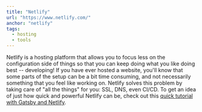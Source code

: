 ```yaml
---
title: "Netlify"
url: "https://www.netlify.com/"
anchor: "netlify"
tags:
  - hosting
  - tools
---
```


Netlify is a hosting platform that allows you to focus less on the configuration side of things so that you can keep doing what you like doing best -- developing! If you have ever hosted a website, you'll know that some parts of the setup can be a bit time consuming, and not necessarily something that you feel like working on. Netlify solves this problem by taking care of "all the things" for you: SSL, DNS, even CI/CD. To get an idea of just how quick and powerful Netlify can be, check out this [quick tutorial with Gatsby and Netlify](https://www.gatsbyjs.org/tutorial/blog-netlify-cms-tutorial/).
